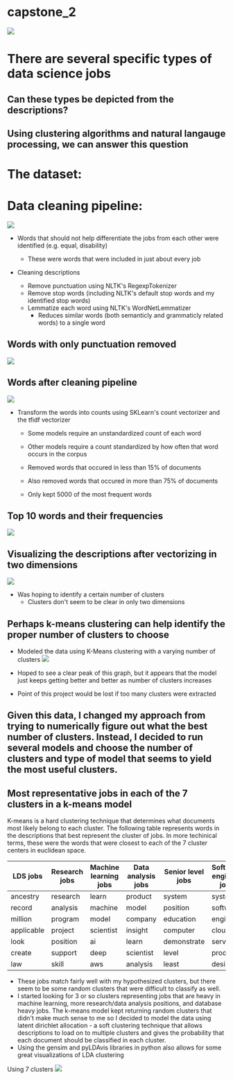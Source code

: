# capstone_2
![](imgs/Top-Data-Science-Jobs.png)

# There are several specific types of data science jobs
## Can these types be depicted from the descriptions?
## Using clustering algorithms and natural langauge processing, we can answer this question

# The dataset:

# Data cleaning pipeline:
![](imgs/capstone_2_flowchart.png)

* Words that should not help differentiate the jobs from each other were identified (e.g. equal, disability)
    * These were words that were included in just about every job

* Cleaning descriptions
    * Remove punctuation using NLTK's RegexpTokenizer
    * Remove stop words (including NLTK's default stop words and my identified stop words)
    * Lemmatize each word using NLTK's WordNetLemmatizer
        * Reduces similar words (both semanticly and grammaticly related words) to a single word

## Words with only punctuation removed
![](imgs/wordcloud_only_punct_removed.png)

## Words after cleaning pipeline
![](imgs/wordcloud_cleaned_descriptions.png)

* Transform the words into counts using SKLearn's count vectorizer and the tfidf vectorizer
    * Some models require an unstandardized count of each word
    * Other models require a count standardized by how often that word occurs in the corpus

    * Removed words that occured in less than 15% of documents
    * Also removed words that occured in more than 75% of documents
    * Only kept 5000 of the most frequent words

## Top 10 words and their frequencies
![](imgs/top_10_words_and_frequencies.png)


## Visualizing the descriptions after vectorizing in two dimensions
![](imgs/first_two_pca_dimensions.png)
* Was hoping to identify a certain number of clusters
    * Clusters don't seem to be clear in only two dimensions

## Perhaps k-means clustering can help identify the proper number of clusters to choose
* Modeled the data using K-Means clustering with a varying number of clusters
![](imgs/silhouette_scores_k_values.png)

* Hoped to see a clear peak of this graph, but it appears that the model just keeps getting better and better as number of clusters increases
* Point of this project would be lost if too many clusters were extracted

## Given this data, I changed my approach from trying to numerically figure out what the best number of clusters. Instead, I decided to run several models and choose the number of clusters and type of model that seems to yield the most useful clusters.

## Most representative jobs in each of the 7 clusters in a k-means model
K-means is a hard clustering technique that determines what documents most likely belong to each cluster. The following table represents words in the descriptions that best represent the cluster of jobs. In more techinical terms, these were the words that were closest to each of the 7 cluster centers in euclidean space.

| LDS jobs  |Research jobs|Machine learning jobs| Data analysis jobs | Senior level jobs |Software engineer jobs | Marketing jobs |
|-----------|-------------|---------------------|--------------------|-------------------|-----------------------|----------------|
| ancestry  | research    | learn               | product            | system            | system                | marketing      |
| record    | analysis    | machine             | model              | position          | software              | analytics      |
| million   | program     | model               | company            | education         | engineer              | insight        |
| applicable| project     | scientist           | insight            | computer          | cloud                 | model          |
| look      | position    | ai                  | learn              | demonstrate       | service               | product        |
| create    | support     | deep                | scientist          | level             | product               | analysis       |
| law       | skill       | aws                 | analysis           | least             | design                | strategy       |

* These jobs match fairly well with my hypothesized clusters, but there seem to be some random clusters that were difficult to classify as well.
* I started looking for 3 or so clusters representing jobs that are heavy in machine learning, more research/data analysis positions, and database heavy jobs. The k-means model kept returning random clusters that didn't make much sense to me so I decided to model the data using latent dirichlet allocation - a soft clustering technique that allows descriptions to load on to multiple clusters and gives the probability that each document should be classified in each cluster.
* Using the gensim and pyLDAvis libraries in python also allows for some great visualizations of LDA clustering

Using 7 clusters
![](imgs/7_clusters_lda.png)
